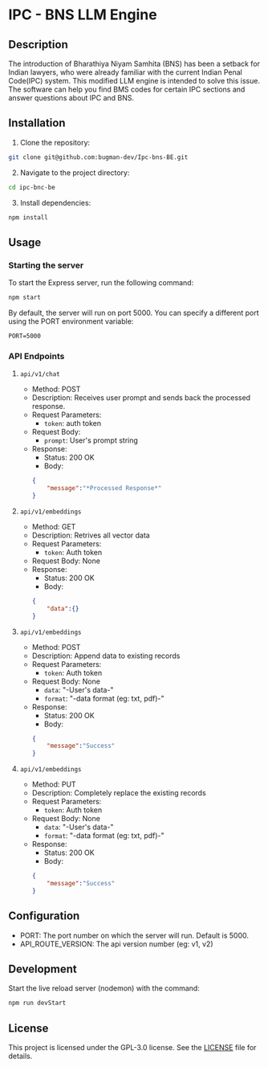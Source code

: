 # IPC - BNS LLM Engine

## Description
The introduction of Bharathiya Niyam Samhita (BNS) has been a setback for Indian lawyers, who were already familiar with the current Indian Penal Code(IPC) system. This modified LLM engine is intended to solve this issue. The software can help you find BMS codes for certain IPC sections and answer questions about IPC and BNS.

## Installation
1. Clone the repository:
```bash
git clone git@github.com:bugman-dev/Ipc-bns-BE.git
```
2. Navigate to the project directory:
```bash
cd ipc-bnc-be
```
3. Install dependencies:
```bash
npm install
```

## Usage
### Starting the server
To start the Express server, run the following command:
```bash
npm start
```
By default, the server will run on port 5000. You can specify a different port using the PORT environment variable:
```
PORT=5000
```

### API Endpoints
1. `api/v1/chat`

   - Method: POST
   - Description: Receives user prompt and sends back the processed response.
   - Request Parameters: 
       - `token`: auth token
   - Request Body:
       - `prompt`: User's prompt string
   - Response:
       - Status: 200 OK
       - Body:
       ```json
       {
           "message":"*Processed Response*"
       }
       ```
2. `api/v1/embeddings`
    - Method: GET
   - Description: Retrives all vector data
   - Request Parameters: 
       - `token`: Auth token
   - Request Body: None
   - Response:
       - Status: 200 OK
       - Body:
       ```json
       {
           "data":{}
       }
       ```
3. `api/v1/embeddings`
    - Method: POST
   - Description: Append data to existing records
   - Request Parameters: 
       - `token`: Auth token
   - Request Body: None
       - `data`: "-User's data-"
       - `format`: "-data format (eg: txt, pdf)-"
   - Response:
       - Status: 200 OK
       - Body:
       ```json
       {
           "message":"Success"
       }
       ```
4. `api/v1/embeddings`
    - Method: PUT
   - Description: Completely replace the existing records
   - Request Parameters: 
       - `token`: Auth token
   - Request Body: None
       - `data`: "-User's data-"
       - `format`: "-data format (eg: txt, pdf)-"
   - Response:
       - Status: 200 OK
       - Body:
       ```json
       {
           "message":"Success"
       }
       ```



## Configuration
 * PORT: The port number on which the server will run. Default is 5000.
 * API_ROUTE_VERSION: The api version number (eg: v1, v2)

## Development
Start the live reload server (nodemon) with the command:
```bash
npm run devStart
```

## License
This project is licensed under the GPL-3.0 license. See the [LICENSE](LICENSE) file for details.